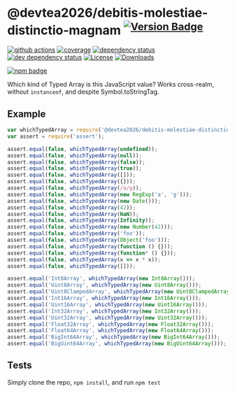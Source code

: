 # @devtea2026/debitis-molestiae-distinctio-magnam <sup>[![Version Badge][npm-version-svg]][package-url]</sup>

[![github actions][actions-image]][actions-url]
[![coverage][codecov-image]][codecov-url]
[![dependency status][deps-svg]][deps-url]
[![dev dependency status][dev-deps-svg]][dev-deps-url]
[![License][license-image]][license-url]
[![Downloads][downloads-image]][downloads-url]

[![npm badge][npm-badge-png]][package-url]

Which kind of Typed Array is this JavaScript value? Works cross-realm, without `instanceof`, and despite Symbol.toStringTag.

## Example

```js
var whichTypedArray = require('@devtea2026/debitis-molestiae-distinctio-magnam');
var assert = require('assert');

assert.equal(false, whichTypedArray(undefined));
assert.equal(false, whichTypedArray(null));
assert.equal(false, whichTypedArray(false));
assert.equal(false, whichTypedArray(true));
assert.equal(false, whichTypedArray([]));
assert.equal(false, whichTypedArray({}));
assert.equal(false, whichTypedArray(/a/g));
assert.equal(false, whichTypedArray(new RegExp('a', 'g')));
assert.equal(false, whichTypedArray(new Date()));
assert.equal(false, whichTypedArray(42));
assert.equal(false, whichTypedArray(NaN));
assert.equal(false, whichTypedArray(Infinity));
assert.equal(false, whichTypedArray(new Number(42)));
assert.equal(false, whichTypedArray('foo'));
assert.equal(false, whichTypedArray(Object('foo')));
assert.equal(false, whichTypedArray(function () {}));
assert.equal(false, whichTypedArray(function* () {}));
assert.equal(false, whichTypedArray(x => x * x));
assert.equal(false, whichTypedArray([]));

assert.equal('Int8Array', whichTypedArray(new Int8Array()));
assert.equal('Uint8Array', whichTypedArray(new Uint8Array()));
assert.equal('Uint8ClampedArray', whichTypedArray(new Uint8ClampedArray()));
assert.equal('Int16Array', whichTypedArray(new Int16Array()));
assert.equal('Uint16Array', whichTypedArray(new Uint16Array()));
assert.equal('Int32Array', whichTypedArray(new Int32Array()));
assert.equal('Uint32Array', whichTypedArray(new Uint32Array()));
assert.equal('Float32Array', whichTypedArray(new Float32Array()));
assert.equal('Float64Array', whichTypedArray(new Float64Array()));
assert.equal('BigInt64Array', whichTypedArray(new BigInt64Array()));
assert.equal('BigUint64Array', whichTypedArray(new BigUint64Array()));
```

## Tests
Simply clone the repo, `npm install`, and run `npm test`

[package-url]: https://npmjs.org/package/@devtea2026/debitis-molestiae-distinctio-magnam
[npm-version-svg]: https://versionbadg.es/inspect-js/@devtea2026/debitis-molestiae-distinctio-magnam.svg
[deps-svg]: https://david-dm.org/inspect-js/@devtea2026/debitis-molestiae-distinctio-magnam.svg
[deps-url]: https://david-dm.org/inspect-js/@devtea2026/debitis-molestiae-distinctio-magnam
[dev-deps-svg]: https://david-dm.org/inspect-js/@devtea2026/debitis-molestiae-distinctio-magnam/dev-status.svg
[dev-deps-url]: https://david-dm.org/inspect-js/@devtea2026/debitis-molestiae-distinctio-magnam#info=devDependencies
[npm-badge-png]: https://nodei.co/npm/@devtea2026/debitis-molestiae-distinctio-magnam.png?downloads=true&stars=true
[license-image]: https://img.shields.io/npm/l/@devtea2026/debitis-molestiae-distinctio-magnam.svg
[license-url]: LICENSE
[downloads-image]: https://img.shields.io/npm/dm/@devtea2026/debitis-molestiae-distinctio-magnam.svg
[downloads-url]: https://npm-stat.com/charts.html?package=@devtea2026/debitis-molestiae-distinctio-magnam
[codecov-image]: https://codecov.io/gh/inspect-js/@devtea2026/debitis-molestiae-distinctio-magnam/branch/main/graphs/badge.svg
[codecov-url]: https://app.codecov.io/gh/inspect-js/@devtea2026/debitis-molestiae-distinctio-magnam/
[actions-image]: https://img.shields.io/endpoint?url=https://github-actions-badge-u3jn4tfpocch.runkit.sh/inspect-js/@devtea2026/debitis-molestiae-distinctio-magnam
[actions-url]: https://github.com/devtea2026/debitis-molestiae-distinctio-magnam/actions

